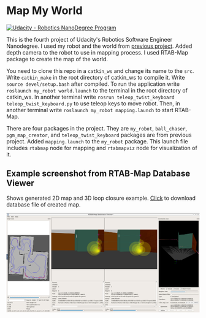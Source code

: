 # Map My World

[![Udacity - Robotics NanoDegree Program](https://s3-us-west-1.amazonaws.com/udacity-robotics/Extra+Images/RoboND_flag.png)](https://www.udacity.com/robotics)

This is the fourth project of Udacity's Robotics Software Engineer Nanodegree. 
I used my robot and the world from [previous project](https://github.com/korhanmd/udacity-where-am-i).
Added depth camera to the robot to use in mapping process. I used RTAB-Map package to create the map of the world.

You need to clone this repo in a `catkin_ws` and change its name to the `src`. Write `catkin_make` in the root directory of catkin_ws to compile it.
Write `source devel/setup.bash` after compiled. To run the application write `roslaunch my_robot world.launch` to the terminal in the root directory of catkin_ws.
In another terminal write `rosrun teleop_twist_keyboard teleop_twist_keyboard.py` to use teleop keys to move robot.
Then, in another terminal write `roslaunch my_robot mapping.launch` to start RTAB-Map.

There are four packages in the project. They are `my_robot`, `ball_chaser`, `pgm_map_creator`, and `teleop_twist_keyboard` packages are from previous project.
Added `mapping.launch` to the `my_robot` package. This launch file includes `rtabmap` node for mapping and `rtabmapviz` node for visualization of it.

## Example screenshot from RTAB-Map Database Viewer

Shows generated 2D map and 3D loop closure example.
[Click](https://drive.google.com/file/d/1UAO8sXR8T7Ka682SmR8dx41yo74su8Zg/view?usp=sharing) to download database file of created map.

![MAP](Screenshot.png)
